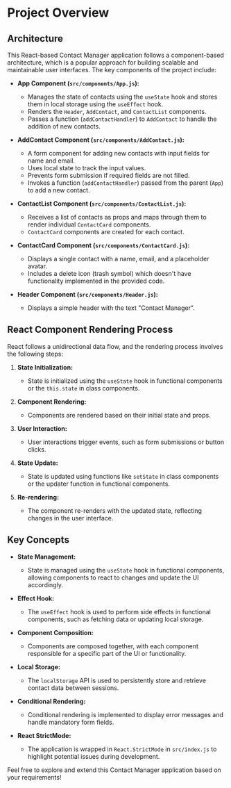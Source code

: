 # Project Overview

## Architecture

This React-based Contact Manager application follows a component-based architecture, which is a popular approach for building scalable and maintainable user interfaces. The key components of the project include:

- **App Component (`src/components/App.js`):**

  - Manages the state of contacts using the `useState` hook and stores them in local storage using the `useEffect` hook.
  - Renders the `Header`, `AddContact`, and `ContactList` components.
  - Passes a function (`addContactHandler`) to `AddContact` to handle the addition of new contacts.

- **AddContact Component (`src/components/AddContact.js`):**

  - A form component for adding new contacts with input fields for name and email.
  - Uses local state to track the input values.
  - Prevents form submission if required fields are not filled.
  - Invokes a function (`addContactHandler`) passed from the parent (`App`) to add a new contact.

- **ContactList Component (`src/components/ContactList.js`):**

  - Receives a list of contacts as props and maps through them to render individual `ContactCard` components.
  - `ContactCard` components are created for each contact.

- **ContactCard Component (`src/components/ContactCard.js`):**

  - Displays a single contact with a name, email, and a placeholder avatar.
  - Includes a delete icon (trash symbol) which doesn't have functionality implemented in the provided code.

- **Header Component (`src/components/Header.js`):**
  - Displays a simple header with the text "Contact Manager".

## React Component Rendering Process

React follows a unidirectional data flow, and the rendering process involves the following steps:

1. **State Initialization:**

   - State is initialized using the `useState` hook in functional components or the `this.state` in class components.

2. **Component Rendering:**

   - Components are rendered based on their initial state and props.

3. **User Interaction:**

   - User interactions trigger events, such as form submissions or button clicks.

4. **State Update:**

   - State is updated using functions like `setState` in class components or the updater function in functional components.

5. **Re-rendering:**
   - The component re-renders with the updated state, reflecting changes in the user interface.

## Key Concepts

- **State Management:**

  - State is managed using the `useState` hook in functional components, allowing components to react to changes and update the UI accordingly.

- **Effect Hook:**

  - The `useEffect` hook is used to perform side effects in functional components, such as fetching data or updating local storage.

- **Component Composition:**

  - Components are composed together, with each component responsible for a specific part of the UI or functionality.

- **Local Storage:**

  - The `localStorage` API is used to persistently store and retrieve contact data between sessions.

- **Conditional Rendering:**

  - Conditional rendering is implemented to display error messages and handle mandatory form fields.

- **React StrictMode:**
  - The application is wrapped in `React.StrictMode` in `src/index.js` to highlight potential issues during development.

Feel free to explore and extend this Contact Manager application based on your requirements!
